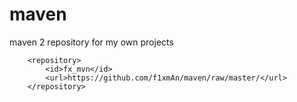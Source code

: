 maven
=====

maven 2 repository for my own projects

        <repository>
            <id>fx_mvn</id>
            <url>https://github.com/f1xmAn/maven/raw/master/</url>
        </repository>
